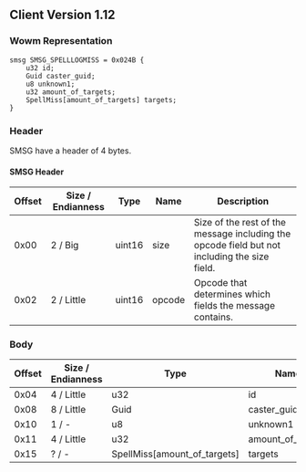 ## Client Version 1.12

### Wowm Representation
```rust,ignore
smsg SMSG_SPELLLOGMISS = 0x024B {
    u32 id;    
    Guid caster_guid;    
    u8 unknown1;    
    u32 amount_of_targets;    
    SpellMiss[amount_of_targets] targets;    
}
```
### Header
SMSG have a header of 4 bytes.

#### SMSG Header
| Offset | Size / Endianness | Type   | Name   | Description |
| ------ | ----------------- | ------ | ------ | ----------- |
| 0x00   | 2 / Big           | uint16 | size   | Size of the rest of the message including the opcode field but not including the size field.|
| 0x02   | 2 / Little        | uint16 | opcode | Opcode that determines which fields the message contains.|
### Body
| Offset | Size / Endianness | Type | Name | Description |
| ------ | ----------------- | ---- | ---- | ----------- |
| 0x04 | 4 / Little | u32 | id |  |
| 0x08 | 8 / Little | Guid | caster_guid |  |
| 0x10 | 1 / - | u8 | unknown1 |  |
| 0x11 | 4 / Little | u32 | amount_of_targets |  |
| 0x15 | ? / - | SpellMiss[amount_of_targets] | targets |  |
